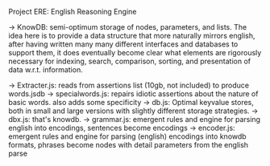 Project ERE: English Reasoning Engine

-> KnowDB: semi-optimum storage of nodes, parameters, and lists. The idea here is to provide a data structure that more naturally mirrors english, after having written many many different interfaces and databases to support them, it does eventually become clear what elements
are rigorously necessary for indexing, search, comparison, sorting, and presentation of data w.r.t. information.

-> Extracter.js: reads from assertions list (10gb, not included) to produce words.jsdb
-> specialwords.js: repairs idiotic assertions about the nature of basic words. also adds some specificity
-> db.js: Optimal keyvalue stores, both in small and large versions with slightly different storage strategies.
-> dbx.js: that's knowdb.
-> grammar.js: emergent rules and engine for parsing english into encodings, sentences become encodings
-> encoder.js: emergent rules and engine for parsing (english) encodings into knowdb formats, phrases become nodes with detail parameters from the english parse


